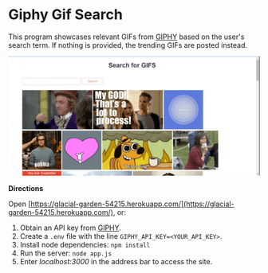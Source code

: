 # Giphy Gif Search

This program showcases relevant GIFs from [GIPHY](https://developers.giphy.com/docs/sdk/) based on the user's search term. If nothing is provided, the trending GIFs are posted instead.

![Trending GIFs](recording.gif)

**Directions**

Open [https://glacial-garden-54215.herokuapp.com/](https://glacial-garden-54215.herokuapp.com/), or:

1. Obtain an API key from [GIPHY](https://developers.giphy.com/).
2. Create a `.env` file with the line `GIPHY_API_KEY=<YOUR_API_KEY>`.
3. Install node dependencies: `npm install`
4. Run the server: `node app.js`
5. Enter _localhost:3000_ in the address bar to access the site.
